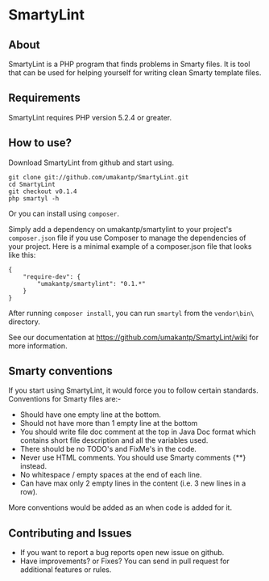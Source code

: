 SmartyLint
==========

About
------------

SmartyLint is a PHP program that finds problems in Smarty files. It is tool that can be used for helping yourself for writing clean Smarty template files.


Requirements
------------

SmartyLint requires PHP version 5.2.4 or greater.

How to use?
------------

Download SmartyLint from github and start using.

    git clone git://github.com/umakantp/SmartyLint.git
    cd SmartyLint
    git checkout v0.1.4
    php smartyl -h

Or you can install using `composer`.

Simply add a dependency on umakantp/smartylint to your project's `composer.json` file if you use Composer to manage the dependencies of your project. Here is a minimal example of a composer.json file that looks like this:

```
{
    "require-dev": {
        "umakantp/smartylint": "0.1.*"
    }
}
```

After running `composer install`, you can run `smartyl` from the `vendor\bin\` directory.

See our documentation at https://github.com/umakantp/SmartyLint/wiki for more information.

Smarty conventions
------------------

If you start using SmartyLint, it would force you to follow certain standards. Conventions for Smarty files are:-

* Should have one empty line at the bottom.
* Should not have more than 1 empty line at the bottom
* You should write file doc comment at the top in Java Doc format which contains short file description and all the variables used.
* There should be no TODO's and FixMe's in the code.
* Never use HTML comments. You should use Smarty comments {**} instead.
* No whitespace / empty spaces at the end of each line.
* Can have max only 2 empty lines in the content (i.e. 3 new lines in a row).

More conventions would be added as an when code is added for it.

Contributing and Issues
-----------------------

* If you want to report a bug reports open new issue on github.
* Have improvements? or Fixes? You can send in pull request for additional features or rules.
